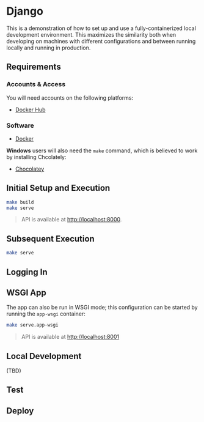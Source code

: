 # Django

This is a demonstration of how to set up and use a fully-containerized local development environment. This maximizes the similarity both when developing on machines with different configurations and between running locally and running in production.

## Requirements

### Accounts & Access

You will need accounts on the following platforms:

-   [Docker Hub](https://hub.docker.com/)

### Software

-   [Docker](https://www.docker.com/get-docker/)

**Windows** users will also need the `make` command, which is believed to work by installing Chcolately:

-   [Chocolatey](https://chocolatey.org/install)

## Initial Setup and Execution

```bash
make build
make serve
```

> API is available at <http://localhost:8000>.

## Subsequent Execution

```bash
make serve
```

## Logging In

## WSGI App

The app can also be run in WSGI mode; this configuration can be started by running the `app-wsgi` container:

```bash
make serve.app-wsgi
```

> API is available at <http://localhost:8001>

## Local Development

(TBD)

## Test

## Deploy
